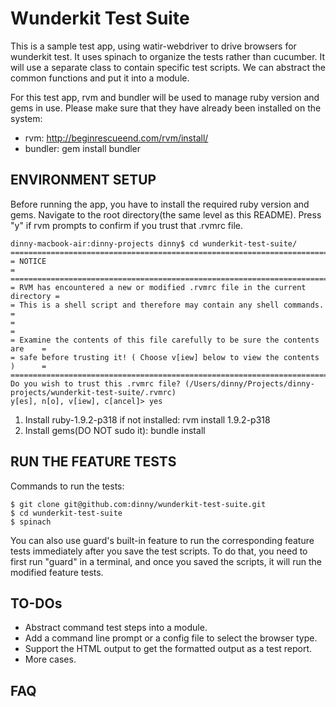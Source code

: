# Wunderkit Test Suite

This is a sample test app, using watir-webdriver to drive browsers for wunderkit test. It uses spinach to organize the tests rather than cucumber. It will use a separate class to contain specific test scripts. We can abstract the common functions and put it into a module.

For this test app, rvm and bundler will be used to manage ruby version and gems in use. Please make sure that they have already been installed on the system:

- rvm: http://beginrescueend.com/rvm/install/
- bundler: gem install bundler


## ENVIRONMENT SETUP

Before running the app, you have to install the required ruby version and gems. Navigate to the root directory(the same level as this README). Press "y" if rvm prompts to confirm if you trust that .rvmrc file. 

    dinny-macbook-air:dinny-projects dinny$ cd wunderkit-test-suite/
    ==============================================================================
    = NOTICE                                                                     =
    ==============================================================================
    = RVM has encountered a new or modified .rvmrc file in the current directory =
    = This is a shell script and therefore may contain any shell commands.       =
    =                                                                            =
    = Examine the contents of this file carefully to be sure the contents are    =
    = safe before trusting it! ( Choose v[iew] below to view the contents )      =
    ==============================================================================
    Do you wish to trust this .rvmrc file? (/Users/dinny/Projects/dinny-projects/wunderkit-test-suite/.rvmrc)
    y[es], n[o], v[iew], c[ancel]> yes

1. Install ruby-1.9.2-p318 if not installed: rvm install 1.9.2-p318
2. Install gems(DO NOT sudo it): bundle install


## RUN THE FEATURE TESTS

Commands to run the tests:

    $ git clone git@github.com:dinny/wunderkit-test-suite.git
    $ cd wunderkit-test-suite
    $ spinach

You can also use guard's built-in feature to run the corresponding feature tests immediately
after you save the test scripts. To do that, you need to first run "guard" in a terminal,
and once you saved the scripts, it will run the modified feature tests.


## TO-DOs

- Abstract command test steps into a module.
- Add a command line prompt or a config file to select the browser type.
- Support the HTML output to get the formatted output as a test report.
- More cases.


## FAQ

